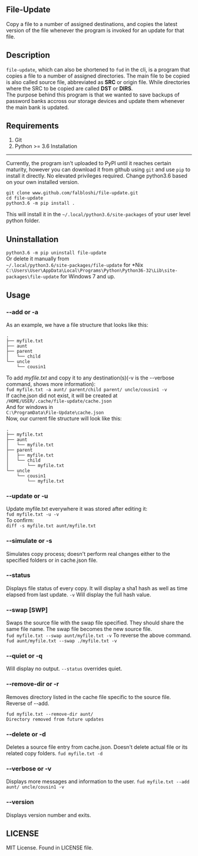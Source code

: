 File-Update
---
Copy a file to a number of assigned destinations, and copies the latest version of the file whenever the program is invoked for an update for that file.  

Description
---
`file-update`, which can also be shortened to `fud` in the cli, is a program that copies a file to a number of assigned directories. The main file to be copied is also called source file, abbreviated as **SRC** or origin file. While directories where the SRC to be copied are called **DST** or **DIRS**.  
The purpose behind this program is that we wanted to save backups of password banks accross our storage devices and update them whenever the main bank is updated.  

Requirements
---
1. Git
2. Python >= 3.6
Installation
---
Currently, the program isn't uploaded to PyPI until it reaches certain maturity, however you can download it from github using `git` and use `pip` to install it directly. No elevated privileges required. Change python3.6 based on your own installed version.  
```
git clone www.github.com/falbloshi/file-update.git
cd file-update
python3.6 -m pip install .
```  
This will install it in the `~/.local/python3.6/site-packages` of your user level python folder.  

Uninstallation
---
`python3.6 -m pip uninstall file-update`  
Or delete it manually from  
`~/.local/python3.6/site-packages/file-update` for *Nix  
`C:\Users\User\AppData\Local\Programs\Python\Python36-32\Lib\site-packages\file-update` for Windows 7 and up.  

Usage
---
### --add or -a
As an example, we have a file structure that looks like this:

```  
.
├── myfile.txt
├── aunt
├── parent
│   └── child
└── uncle
    └── cousin1
```  
To add _myfile.txt_ and copy it to any destination(s)(-v is the --verbose command, shows more information):  
`fud myfile.txt -a aunt/ parent/child parent/ uncle/cousin1 -v`   
If cache.json did not exist, it will be created at  
`/HOME/USER/.cache/file-update/cache.json`  
And for windows in  
`C:\ProgramData\File-Update\cache.json`  
Now, our current file structure will look like this:
```
.
├── myfile.txt
├── aunt
│   └── myfile.txt
├── parent
│   ├── myfile.txt
│   └── child
│       └── myfile.txt
└── uncle
    └── cousin1
        └── myfile.txt
```  
### --update or -u
Update myfile.txt everywhere it was stored after editing it:  
`fud myfile.txt -u -v`  
To confirm:  
`diff -s myfile.txt aunt/myfile.txt`
### --simulate or -s
Simulates copy process; doesn't perform real changes either to the specified folders or in cache.json file.
### --status
Displays file status of every copy. It will display a sha1 hash as well as time elapsed from last update. `-v` Will display the full hash value.
### --swap \[SWP\]
Swaps the source file with the swap file specified. They should share the same file name. The swap file becomes the new source file.  
`fud myfile.txt --swap aunt/myfile.txt -v`
To reverse the above command.
`fud aunt/myfile.txt --swap ./myfile.txt -v`
### --quiet or -q
Will display no output. `--status` overrides quiet. 
### --remove-dir or -r 
Removes directory listed in the cache file specific to the source file. Reverse of --add.
```
fud myfile.txt --remove-dir aunt/
Directory removed from future updates
```
### --delete or -d
Deletes a source file entry from cache.json. Doesn't delete actual file or its related copy folders.
```fud myfile.txt -d```
### --verbose or -v
Displays more messages and information to the user.
```fud myfile.txt --add aunt/ uncle/cousin1 -v```
### --version
Displays version number and exits.  

LICENSE
---
MIT License. Found in LICENSE file. 